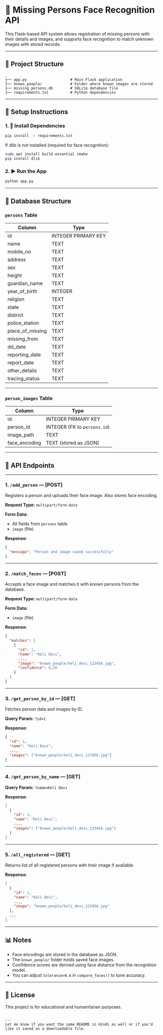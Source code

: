 # 🧠 Missing Persons Face Recognition API

This Flask-based API system allows registration of missing persons with their details and images, and supports face recognition to match unknown images with stored records.

---

## 📂 Project Structure

```
.
├── app.py                    # Main Flask application
├── known_people/             # Folder where known images are stored
├── missing_persons.db        # SQLite database file
├── requirements.txt          # Python dependencies
```

---

## 📀 Setup Instructions

### 1. 🔧 Install Dependencies

```bash
pip install -r requirements.txt
```

If dlib is not installed (required for face recognition):

```bash
sudo apt install build-essential cmake
pip install dlib
```

### 2. ▶️ Run the App

```bash
python app.py
```

---

## 🧱 Database Structure

### `persons` Table

| Column             | Type                |
| ------------------ | ------------------- |
| id                 | INTEGER PRIMARY KEY |
| name               | TEXT                |
| mobile\_no         | TEXT                |
| address            | TEXT                |
| sex                | TEXT                |
| height             | TEXT                |
| guardian\_name     | TEXT                |
| year\_of\_birth    | INTEGER             |
| religion           | TEXT                |
| state              | TEXT                |
| district           | TEXT                |
| police\_station    | TEXT                |
| place\_of\_missing | TEXT                |
| missing\_from      | TEXT                |
| dd\_date           | TEXT                |
| reporting\_date    | TEXT                |
| report\_date       | TEXT                |
| other\_details     | TEXT                |
| tracing\_status    | TEXT                |

---

### `person_images` Table

| Column         | Type                         |
| -------------- | ---------------------------- |
| id             | INTEGER PRIMARY KEY          |
| person\_id     | INTEGER (FK to `persons.id`) |
| image\_path    | TEXT                         |
| face\_encoding | TEXT (stored as JSON)        |

---

## 📡 API Endpoints

---

### 1. `/add_person` — \[POST]

Registers a person and uploads their face image. Also stores face encoding.

**Request Type:** `multipart/form-data`

**Form Data:**

* All fields from `persons` table
* `image` (file)

**Response:**

```json
{
  "message": "Person and image saved successfully"
}
```

---

### 2. `/match_faces` — \[POST]

Accepts a face image and matches it with known persons from the database.

**Request Type:** `multipart/form-data`

**Form Data:**

* `image` (file)

**Response:**

```json
{
  "matches": [
    {
      "id": 1,
      "name": "Keli Devi",
      ...,
      "image": "known_people/keli_devi_123456.jpg",
      "confidence": 0.58
    }
  ]
}
```

---

### 3. `/get_person_by_id` — \[GET]

Fetches person data and images by ID.

**Query Param:** `?id=1`

**Response:**

```json
{
  "id": 1,
  "name": "Keli Devi",
  ...,
  "images": ["known_people/keli_devi_123456.jpg"]
}
```

---

### 4. `/get_person_by_name` — \[GET]

**Query Param:** `?name=Keli Devi`

**Response:**

```json
[
  {
    "id": 1,
    "name": "Keli Devi",
    ...,
    "images": ["known_people/keli_devi_123456.jpg"]
  }
]
```

---

### 5. `/all_registered` — \[GET]

Returns list of all registered persons with their image if available.

**Response:**

```json
[
  {
    "id": 1,
    "name": "Keli Devi",
    ...,
    "image": "known_people/keli_devi_123456.jpg"
  },
  ...
]
```

---

## 📊 Notes

* Face encodings are stored in the database as JSON.
* The `known_people/` folder holds saved face images.
* Confidence scores are derived using face distance from the recognition model.
* You can adjust `tolerance=0.6` in `compare_faces()` to tune accuracy.

---

## 📄 License

This project is for educational and humanitarian purposes.

```

---
Let me know if you want the same README in Hindi as well or if you'd like it saved as a downloadable file.

```
